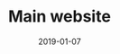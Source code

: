 ---
title: Main website
description: Restyling of the main UBI Banca website, which includes all the landing pages, search, services and support.
client: UBI Banca
role: Lead Interface Designer
roles:
  - Product Design
  - Design System
  - User Experience
  - User Interface
  - Interaction Design
platform: Web
date: 2019-01-07
finished: true
permalink: false
thumbnail: src/static/work/ubi-banca-main-site.jpg
eleventyExcludeFromCollections: true
---